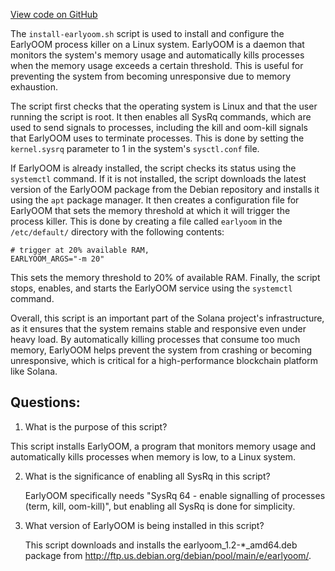 [View code on GitHub](https://github.com/solana-labs/solana/blob/master/net/scripts/install-earlyoom.sh)

The `install-earlyoom.sh` script is used to install and configure the EarlyOOM process killer on a Linux system. EarlyOOM is a daemon that monitors the system's memory usage and automatically kills processes when the memory usage exceeds a certain threshold. This is useful for preventing the system from becoming unresponsive due to memory exhaustion.

The script first checks that the operating system is Linux and that the user running the script is root. It then enables all SysRq commands, which are used to send signals to processes, including the kill and oom-kill signals that EarlyOOM uses to terminate processes. This is done by setting the `kernel.sysrq` parameter to 1 in the system's `sysctl.conf` file.

If EarlyOOM is already installed, the script checks its status using the `systemctl` command. If it is not installed, the script downloads the latest version of the EarlyOOM package from the Debian repository and installs it using the `apt` package manager. It then creates a configuration file for EarlyOOM that sets the memory threshold at which it will trigger the process killer. This is done by creating a file called `earlyoom` in the `/etc/default/` directory with the following contents:

```
# trigger at 20% available RAM,
EARLYOOM_ARGS="-m 20"
```

This sets the memory threshold to 20% of available RAM. Finally, the script stops, enables, and starts the EarlyOOM service using the `systemctl` command.

Overall, this script is an important part of the Solana project's infrastructure, as it ensures that the system remains stable and responsive even under heavy load. By automatically killing processes that consume too much memory, EarlyOOM helps prevent the system from crashing or becoming unresponsive, which is critical for a high-performance blockchain platform like Solana.
## Questions: 
 1. What is the purpose of this script?
   
   This script installs EarlyOOM, a program that monitors memory usage and automatically kills processes when memory is low, to a Linux system.

2. What is the significance of enabling all SysRq in this script?
   
   EarlyOOM specifically needs "SysRq 64 - enable signalling of processes (term, kill, oom-kill)", but enabling all SysRq is done for simplicity.

3. What version of EarlyOOM is being installed in this script?
   
   This script downloads and installs the earlyoom_1.2-*_amd64.deb package from http://ftp.us.debian.org/debian/pool/main/e/earlyoom/.